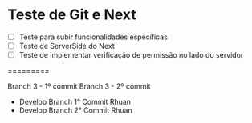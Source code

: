 # Teste de Git e Next

- [ ]  Teste para subir funcionalidades específicas
- [ ]  Teste de ServerSide do Next
- [ ]  Teste de implementar verificação de permissão no lado do servidor

=========

Branch 3 - 1º commit
Branch 3 - 2º commit

- Develop Branch 1° Commit Rhuan
- Develop Branch 2° Commit Rhuan
